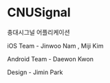 # CNUSignal
충대시그널 어플리케이션

iOS Team - Jinwoo Nam , Miji Kim

Android Team - Daewon Kwon

Design - Jimin Park
